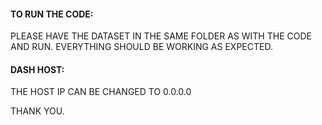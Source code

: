 #### TO RUN THE CODE:

PLEASE HAVE THE DATASET IN THE SAME FOLDER AS 
WITH THE CODE AND RUN.
EVERYTHING SHOULD BE WORKING AS EXPECTED.

#### DASH HOST:
THE HOST IP CAN BE CHANGED TO 0.0.0.0

THANK YOU.
